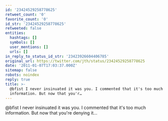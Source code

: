 ```yaml
---
id: '23424529258778625'
retweet_count: '0'
favorite_count: '0'
id_str: '23424529258778625'
retweeted: false
entities:
  hashtags: []
  symbols: []
  user_mentions: []
  urls: []
in_reply_to_status_id_str: '23423926604406785'
original_url: https://twitter.com/jth/status/23424529258778625
date: '2011-01-07T17:03:37.000Z'
sitemap: false
robots: noindex
reply: true
title: >-
  @bfist I never insinuated it was you. I commented that it's too much
  information. But now that you'r…
---
```


@bfist I never insinuated it was you. I commented that it's too much information. But now that you're denying it...